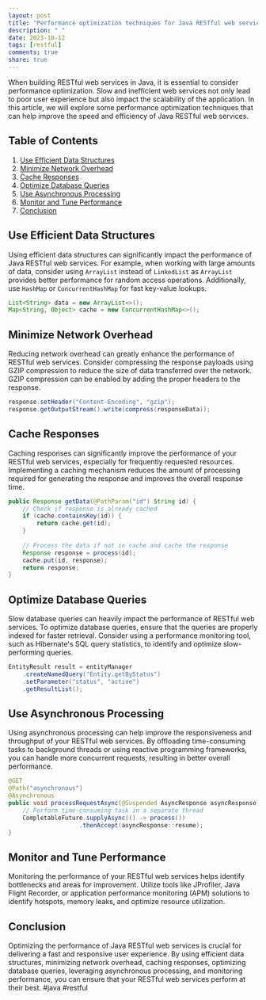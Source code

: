 ```yaml
---
layout: post
title: "Performance optimization techniques for Java RESTful web services"
description: " "
date: 2023-10-12
tags: [restful]
comments: true
share: true
---
```


When building RESTful web services in Java, it is essential to consider performance optimization. Slow and inefficient web services not only lead to poor user experience but also impact the scalability of the application. In this article, we will explore some performance optimization techniques that can help improve the speed and efficiency of Java RESTful web services.

## Table of Contents
1. [Use Efficient Data Structures](#efficient-data-structures)
2. [Minimize Network Overhead](#minimize-network-overhead)
3. [Cache Responses](#cache-responses)
4. [Optimize Database Queries](#optimize-database-queries)
5. [Use Asynchronous Processing](#asynchronous-processing)
6. [Monitor and Tune Performance](#monitor-and-tune-performance)
7. [Conclusion](#conclusion)

## Use Efficient Data Structures

Using efficient data structures can significantly impact the performance of Java RESTful web services. For example, when working with large amounts of data, consider using `ArrayList` instead of `LinkedList` as `ArrayList` provides better performance for random access operations. Additionally, use `HashMap` or `ConcurrentHashMap` for fast key-value lookups.

```java
List<String> data = new ArrayList<>();
Map<String, Object> cache = new ConcurrentHashMap<>();
```

## Minimize Network Overhead

Reducing network overhead can greatly enhance the performance of RESTful web services. Consider compressing the response payloads using GZIP compression to reduce the size of data transferred over the network. GZIP compression can be enabled by adding the proper headers to the response.

```java
response.setHeader("Content-Encoding", "gzip");
response.getOutputStream().write(compress(responseData));
```

## Cache Responses

Caching responses can significantly improve the performance of your RESTful web services, especially for frequently requested resources. Implementing a caching mechanism reduces the amount of processing required for generating the response and improves the overall response time.

```java
public Response getData(@PathParam("id") String id) {
    // Check if response is already cached
    if (cache.containsKey(id)) {
        return cache.get(id);
    }
    
    // Process the data if not in cache and cache the response
    Response response = process(id);
    cache.put(id, response);
    return response;
}
```

## Optimize Database Queries

Slow database queries can heavily impact the performance of RESTful web services. To optimize database queries, ensure that the queries are properly indexed for faster retrieval. Consider using a performance monitoring tool, such as Hibernate's SQL query statistics, to identify and optimize slow-performing queries.

```java
EntityResult result = entityManager
    .createNamedQuery("Entity.getByStatus")
    .setParameter("status", "active")
    .getResultList();
```

## Use Asynchronous Processing

Using asynchronous processing can help improve the responsiveness and throughput of your RESTful web services. By offloading time-consuming tasks to background threads or using reactive programming frameworks, you can handle more concurrent requests, resulting in better overall performance.

```java
@GET
@Path("asynchronous")
@Asynchronous
public void processRequestAsync(@Suspended AsyncResponse asyncResponse) {
    // Perform time-consuming task in a separate thread
    CompletableFuture.supplyAsync(() -> process())
                    .thenAccept(asyncResponse::resume);
}
```

## Monitor and Tune Performance

Monitoring the performance of your RESTful web services helps identify bottlenecks and areas for improvement. Utilize tools like JProfiler, Java Flight Recorder, or application performance monitoring (APM) solutions to identify hotspots, memory leaks, and optimize resource utilization.

## Conclusion

Optimizing the performance of Java RESTful web services is crucial for delivering a fast and responsive user experience. By using efficient data structures, minimizing network overhead, caching responses, optimizing database queries, leveraging asynchronous processing, and monitoring performance, you can ensure that your RESTful web services perform at their best. #java #restful